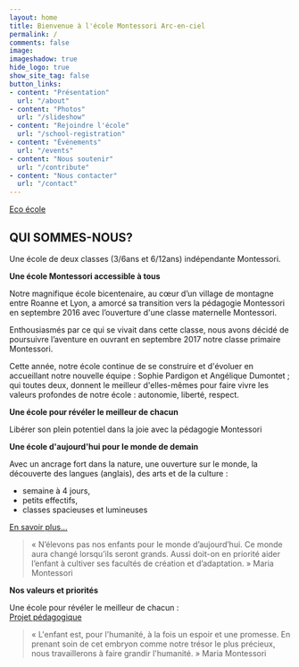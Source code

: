 ```yaml
---
layout: home
title: Bienvenue à l'école Montessori Arc-en-ciel
permalink: /
comments: false
image: 
imageshadow: true
hide_logo: true
show_site_tag: false
button_links:
- content: "Présentation"
  url: "/about"
- content: "Photos"
  url: "/slideshow"
- content: "Rejoindre l'école"
  url: "/school-registration"
- content: "Événements"
  url: "/events"
- content: "Nous soutenir"
  url: "/contribute"
- content: "Nous contacter"
  url: "/contact"
---
```


[Eco école](https://github.com/violay-rainbow-school/violay-rainbow-school.github.io/blob/master/assets/images/logo/logo_eco_ecole.png)
## QUI SOMMES-NOUS?

Une école de deux classes (3/6ans et 6/12ans) indépendante Montessori.

**Une école Montessori accessible à tous**

Notre magnifique école bicentenaire, au cœur d’un village de montagne entre Roanne et Lyon, a amorcé sa transition vers la pédagogie Montessori en septembre 2016 avec l’ouverture d'une classe maternelle Montessori.

Enthousiasmés par ce qui se vivait dans cette classe, nous avons décidé de poursuivre l’aventure en ouvrant en septembre 2017 notre classe primaire Montessori.

Cette année, notre école continue de se construire et d'évoluer en accueillant notre nouvelle équipe : Sophie Pardigon et Angélique Dumontet ; qui toutes deux, donnent le meilleur d'elles-mêmes pour faire vivre les valeurs profondes de notre école : autonomie, liberté, respect.

**Une école pour révéler le meilleur de chacun**

Libérer son plein potentiel dans la joie avec la pédagogie Montessori

**Une école d'aujourd'hui pour le monde de demain**

Avec un ancrage fort dans la nature, une ouverture sur le monde, la découverte des langues (anglais), des arts et de la culture :
- semaine à 4 jours,
- petits effectifs,
- classes spacieuses et lumineuses

[En savoir plus...](/about)

> « N’élevons pas nos enfants pour le monde d’aujourd’hui. Ce monde aura changé lorsqu’ils seront grands. Aussi doit-on en priorité aider l’enfant à cultiver ses facultés de création et d’adaptation. » Maria Montessori

**Nos valeurs et priorités**

Une école pour révéler le meilleur de chacun :  
[Projet pédagogique](/educational-project)

> « L'enfant est, pour l'humanité, à la fois un espoir et une promesse. En prenant soin de cet embryon comme notre trésor le plus précieux, nous travaillerons à faire grandir l'humanité. » Maria Montessori

